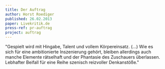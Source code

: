 ```yaml
---
title: Der Auftrag
author: Horst Roediger
published: 26.02.2013
paper: Livekritik.de
press-ref: pr-auftrag
project: auftrag
---
```


"Gespielt wird mit Hingabe, Talent und vollem Körpereinsatz. (…) Wie es sich für eine ambitionierte Inszenierung gehört, bleiben allerdings auch manche Elemente rätselhaft und der Phantasie des Zuschauers überlassen. Lebhafter Beifall für eine Reihe szenisch reizvoller Denkanstöße."

